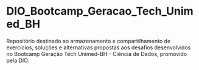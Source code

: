 # DIO_Bootcamp_Geracao_Tech_Unimed_BH
Repositório destinado ao armazenamento e compartilhamento de exercícios, soluções e alternativas propostas aos desafios desenvolvidos no Bootcamp Geração Tech Unimed-BH - Ciência de Dados, promovido pela DIO.
